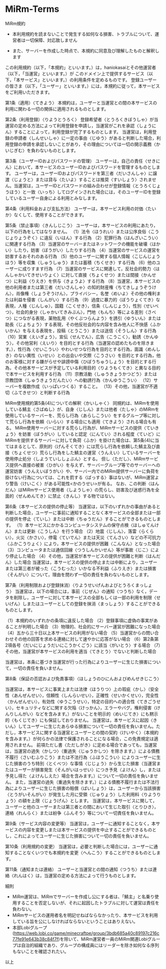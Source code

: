 # MiRm-Terms
MiRm規約

* 本利用規約を読まないことで発生する如何なる損害、トラブルについて、運営者は一切保障、対応致しません

* また、サーバーを作成した時点で、本規約に同意及び理解したものと解釈します

この利用規約（以下，「本規約」といいます。）は，haniokasaiとその他運営者（以下，「当運営」といいます。）が
このドメイン上で提供するサービス（以下，「本サービス」といいます。）の利用条件を定めるものです。
登録ユーザーの皆さま（以下，「ユーザー」といいます。）には，本規約に従って，本サービスをご利用いただきます。

第1条（適用）〈てきよう〉
本規約は，ユーザーと当運営との間の本サービスの利用に関わる一切の関係に適用されるものとします。

第2条（利用登録）〈りようとうろく〉
登録希望者〈とうろくきぼうしゃ〉が当運営の定める方法によって利用登録を申請し，当運営がこれを承認〈しょうにん〉することによって，利用登録が完了するものとします。
当運営は，利用登録の申請者〈しんせいしゃ〉に一定の事由〈じゆう〉があると判断した場合，利用登録の申請を承認しないことがあり，その理由については一切の開示義務〈かいじぎむ〉を負わないものとします。

第3条（ユーザーIDおよびパスワードの管理）
ユーザーは，自己の責任〈せきにん〉において，本サービスのユーザーIDおよびパスワードを管理するものとします。
ユーザーは，ユーザーIDおよびパスワードを第三者〈だいさんしゃ〉に譲渡〈じょうと〉または貸与〈たいよ〉することは推奨〈すいしょう〉されません。当運営は，ユーザーIDとパスワードの組み合わせが登録情報〈とうろくじょうほう〉と一致〈いっち〉してログインされた場合には，そのユーザーIDを登録しているユーザー自身による利用とみなします。

第4条（利用料金および支払方法）
ユーザーは，本サービス利用の対価〈たいか〉なくして、使用することができます。

第5条（禁止事項）〈きんしじこう〉
ユーザーは，本サービスの利用にあたり，以下の行為をしてはなりません。
（1）法令〈ほうれい〉または公序良俗〈こうじょりょうぞく〉に違反〈いはん〉する行為
（2）犯罪行為〈はんざいこうい〉に関連する行為
（3）当運営のサーバーまたはネットワークの機能を破壊〈はかい〉したり，妨害〈ぼうがい〉したりする行為
（4）当運営のサービスの運営を妨害するおそれのある行為
（5）他のユーザーに関する個人情報〈こじんじょうほう〉等を収集〈しゅうしゅう〉または蓄積〈ちくせき〉する行為
（6）他のユーザーに成りすます行為
（7）当運営のサービスに関連して，反社会的勢力〈はんしゃかいてきせいりょく〉に対して直接〈ちょくせつ〉または間接〈かんせつ〉に利益〈りえき〉を供与〈きょうよ〉する行為
（8）当運営，本サービスの他の利用者または第三者〈だいさんしゃ〉の知的財産権〈ちてきしょうぞうけん〉，肖像権〈しょうぞうけん〉，プライバシー，名誉〈めいよ〉その他の権利または利益を侵害〈しんがい〉する行為
（9）過度に暴力的〈ぼうりょくてき〉な表現，人種〈じんしゅ〉，国籍〈こくせき〉，信条〈しんじょう〉，性別〈せいべつ〉，社会的身分〈しゃかいてきみぶん〉，門地〈もんち〉等による差別〈さべつ〉につながる表現，薬物乱用〈やくぶつらんよう〉を誘引〈ゆういん〉または助長〈じょちょう〉する表現，その他反社会的な内容を含み他人に不快感〈ふかいかん〉を与える表現を，投稿〈とうこう〉または送信〈そうしん〉する行為
（10）営業〈えいぎょう〉，宣伝〈せんでん〉，広告〈こうこく〉，勧誘〈かんゆう〉，その他営利〈えいり〉を目的とする行為（当運営の認めたものを除きます。），性行為〈せいこうい〉やわいせつな行為を目的とする行為，面識〈めんしき〉のない異性〈いせい〉との出会いや交際〈こうさい〉を目的とする行為，他のお客様に対する嫌がらせや誹謗中傷〈ひぼうちゅうしょう〉を目的とする行為，その他本サービスが予定している利用目的〈りようもくてき〉と異なる目的で本サービスを利用する行為
（11）宗教活動〈しゅうきょうかつどう〉または宗教団体〈しゅうきょうだんたい〉への勧誘行為〈かんゆうこうい〉
（12）サーバーを複数作成（いっぱいつくる）すること。
（13）その他，当運営が不適切〈ふてきせつ〉と判断する行為


MiRm使用規約第5条(4)についての解釈〈かいしゃく〉
同規約は、MiRmを使用している鯖主〈さばぬし〉が、自身〈じしん〉または他者〈たしゃ〉のMiRmを使用しているサーバーを、荒らし行為〈あらしこうい〉をするグループ等に対して荒らし行為を依頼〈いらい〉する場合にも適用〈てきよう〉される場合も有る。
MiRm使用サーバーに対する荒らし行為が、MiRmサービスの提供〈ていきょう〉を妨害〈ぼうがい〉していると認定〈にんてい〉される程度〈ていど〉にMiRmを提供するサーバーに対して負荷〈ふか〉を掛けた場合は、第5条(4)に当てはまるとして、原則的〈げんそくてき〉には荒らし行為を依頼した鯖主及び直接〈ちょくせつ〉荒らし行為をした鯖主の運営〈うんえい〉しているサーバーを使用停止処分〈しようていししょぶん〉とする。
但し〈ただし〉、MiRmサービス提供へ直接の被害〈ひがい〉を与えず、サーバーグループ等でのサーバーへの運営妨害〈うんえいぼうがい〉や、サーバー内でのMiRm提供サーバーに負荷を掛けない行為については、これを罰する〈ばっする〉事はないが、MiRm運営より警告〈けいこく〉がある可能性<かのうせい>が有る。
なお、この判断〈はんだん〉はMiRmサービス使用者〈しようしゃ〉の荒らし、妨害及び迷惑行為を全面的〈ぜんめんてき〉に禁止〈きんし〉する物ではない。


第6条（本サービスの提供の停止等）
当運営は，以下のいずれかの事由があると判断した場合，ユーザーに事前に通知することなく本サービスの全部または一部の提供を停止〈ていし〉または中断〈ちゅうだん〉することができるものとします。
（1）本サービスにかかるコンピュータシステムの保守点検〈ほしゅてんけん〉または更新〈こうしん〉を行う場合
（2）地震〈じしん〉，落雷〈らくらい〉，火災〈かさい〉，停電〈ていでん〉または天災〈てんさい〉などの不可抗力〈ふかこうりょく〉により，本サービスの提供が困難〈こんなん〉となった場合
（3）コンピュータまたは通信回線〈つうしんかいせん〉等が事故〈じこ〉により停止した場合
（4）その他，当運営が本サービスの提供が困難と判断〈はんだん〉した場合
当運営は，本サービスの提供の停止または中断により，ユーザーまたは第三者が被った〈こうむった〉いかなる不利益〈ふりえき〉または損害〈そんがい〉について，理由を問わず一切の責任を負わないものとします。

第7条（利用制限および登録抹消）〈りようせいげんおよびとうろくまっしょう〉
当運営は，以下の場合には，事前〈じぜん〉の通知〈つうち〉なく，データを削除し，ユーザーに対して本サービスの全部もしくは一部の利用を制限〈せいげん〉しまたはユーザーとしての登録を抹消〈まっしょう〉することができるものとします。

（1）本規約のいずれかの条項に違反した場合
（2）登録事項に虚偽の事実があることが判明した場合
（3）物理的、社会的にサーバー運営が困難になった場合
（4）五から三十日以上本サービスの利用がない場合
（5）当運営からの問い合わせその他の回答を求める連絡に対して速やかに応答がない場合
（6）第2条第2項各号〈だいにじょうだいにこうかくごう〉に該当〈がいとう〉する場合
（7）その他，当運営が本サービスの利用を適当〈てきとう〉でないと判断した場合

当運営は，本条に基づき当運営が行った行為によりユーザーに生じた損害について，一切の責任を負いません。

第8条（保証の否認および免責事項）〈ほしょうのひにんおよびめんせきじこう〉

当運営は，本サービスに事実上または法律〈ほうりつ〉上の瑕疵〈かし〉（安全性〈あんぜんせい〉，信頼性〈しんらいせい〉，正確性〈せいかくせい〉，完全性〈かんぜんせい〉，有効性〈ゆうこうせい〉，特定の目的への適合性〈てきごうせい〉，セキュリティなどに関する欠陥〈けっかん〉，エラーやバグ，権利侵害〈けんりしんがい〉などを含みます。）がないことを明示的〈めいじてき〉にも黙示的〈もくじてき〉にも保証しておりません。
当運営は，本サービスに起因〈きいん〉してユーザーに生じたあらゆる損害について一切の責任を負いません。ただし，本サービスに関する当運営とユーザーとの間の契約〈けいやく〉（本規約を含みます。）が何らかの法律で保護されることになる場合，この免責規定は適用されません。
前項ただし書〈ただしがき〉に定める場合であっても，当運営は，当運営の過失〈かしつ〉（重過失〈じゅうかしつ〉を除きます。）による債務不履行〈さいむふりこう〉または不法行為〈ふほうこうい〉によりユーザーに生じた損害のうち特別〈とくべつ〉な事情〈じじょう〉から生じた損害（当運営またはユーザーが損害発生〈そんがいはっせい〉につき予見〈よけん〉し，または予見し得た〈よけんしえた〉場合を含みます。）について一切の責任を負いません。
また，当運営の過失（重過失を除きます。）による債務不履行または不法行為によりユーザーに生じた損害の賠償〈ばいしょう〉は，ユーザーから当該損害〈とうがいそんがい〉が発生した月に受領〈じゅりょう〉した利用料〈りようりょう〉の額を上限〈じょうげん〉とします。
当運営は，本サービスに関して，ユーザーと他のユーザーまたは第三者との間において生じた取引〈とりひき〉，連絡〈れんらく〉または紛争〈ふんそう〉等について一切責任を負いません。

第9条（サービス内容の変更等）
当運営は，ユーザーに通知することなく，本サービスの内容を変更しまたは本サービスの提供を中止することができるものとし，これによってユーザーに生じた損害について一切の責任を負いません。

第10条（利用規約の変更）
当運営は，必要と判断した場合には，ユーザーに通知することなくいつでも本規約を変更〈へんこう〉することができるものとします。

第11条（通知または連絡）
ユーザーと当運営との間の通知〈つうち〉または連絡〈れんはく〉は，当運営の定める方法によって行うものとします。



細則

*  MiRm運営は、MiRmでサーバーを作成し公にする者は、「鯖主」と名乗り使用することを否定しないが、それに起因したトラブルに対して運営は責任を負わない。
*  MiRmサービスの運用者名を明記せねばならなかったり、本サービスを利用している旨を公にしなければならないということはありえない。
*  本部Lobiグループ(https://web.lobi.co/game/minecraftpe/group/3bdb685a40c89197c216c77fe91e643b38c84f7f)を除いて、MiRm運営者一員のMiRm関連Lobiグループは自治的組織であり、グループの構成員にはリーダーを除き如何なる序列もないことを確認されたい。


以上
